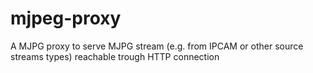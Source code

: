 # mjpeg-proxy
A MJPG proxy to serve MJPG stream (e.g. from IPCAM or other source streams types) reachable trough HTTP connection
